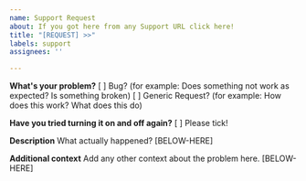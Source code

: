 ```yaml
---
name: Support Request
about: If you got here from any Support URL click here!
title: "[REQUEST] >>"
labels: support
assignees: ''

---
```


**What's your problem?**
[ ] Bug? (for example: Does something not work as expected? Is something broken)
[ ] Generic Request? (for example: How does this work? What does this do)

**Have you tried turning it on and off again?**
[ ] Please tick!

**Description**
What actually happened?
[BELOW-HERE]

**Additional context**
Add any other context about the problem here.
[BELOW-HERE]
